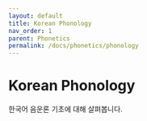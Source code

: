 ```yaml
---
layout: default
title: Korean Phonology
nav_order: 1
parent: Phonetics
permalink: /docs/phonetics/phonology
---
```


# Korean Phonology

한국어 음운론 기초에 대해 살펴봅니다.
